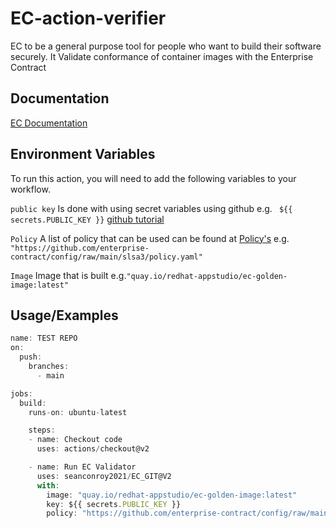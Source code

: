 
# EC-action-verifier

EC to be a general purpose tool for people who want to build their software securely. It Validate conformance of container images with the Enterprise Contract
## Documentation

[EC Documentation](https://enterprisecontract.dev/)


## Environment Variables

To run this action, you will need to add the following variables to your workflow.

`public key` Is done with using secret variables using github e.g. ` ${{ secrets.PUBLIC_KEY }}`  [github tutorial](https://docs.github.com/en/actions/security-guides/encrypted-secrets#creating-encrypted-secrets-for-a-repository)

`Policy` A list of policy that can be used can be found at [Policy's](https://github.com/enterprise-contract/config) e.g. `"https://github.com/enterprise-contract/config/raw/main/slsa3/policy.yaml"`


`Image` Image that is built e.g.`"quay.io/redhat-appstudio/ec-golden-image:latest"`


## Usage/Examples

```javascript
name: TEST REPO
on:
  push:
    branches:
      - main

jobs:
  build:
    runs-on: ubuntu-latest

    steps:
    - name: Checkout code
      uses: actions/checkout@v2

    - name: Run EC Validator
      uses: seanconroy2021/EC_GIT@V2
      with:
        image: "quay.io/redhat-appstudio/ec-golden-image:latest"
        key: ${{ secrets.PUBLIC_KEY }}
        policy: "https://github.com/enterprise-contract/config/raw/main/slsa3/policy.yaml"
